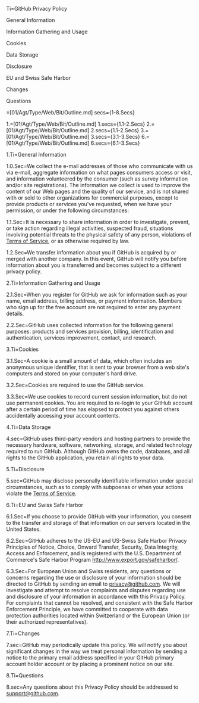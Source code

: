Ti=GitHub Privacy Policy

General Information

Information Gathering and Usage

Cookies

Data Storage

Disclosure

EU and Swiss Safe Harbor

Changes

Questions

=[01/Agt/Type/Web/Bit/Outline.md]
secs={1-8.Secs}
    

1.=[01/Agt/Type/Web/Bit/Outline.md]
1.secs={1.1-2.Secs}
2.=[01/Agt/Type/Web/Bit/Outline.md]
2.secs={1.1-2.Secs}
3.=[01/Agt/Type/Web/Bit/Outline.md]
3.secs={3.1-3.Secs}
6.=[01/Agt/Type/Web/Bit/Outline.md]
6.secs={6.1-3.Secs}


1.Ti=General Information

1.0.Sec=We collect the e-mail addresses of those who communicate with us via e-mail, aggregate information on what pages consumers access or visit, and information volunteered by the consumer (such as survey information and/or site registrations). The information we collect is used to improve the content of our Web pages and the quality of our service, and is not shared with or sold to other organizations for commercial purposes, except to provide products or services you've requested, when we have your permission, or under the following circumstances:

1.1.Sec=It is necessary to share information in order to investigate, prevent, or take action regarding illegal activities, suspected fraud, situations involving potential threats to the physical safety of any person, violations of <a href="/terms">Terms of Service</a>, or as otherwise required by law.

1.2.Sec=We transfer information about you if GitHub is acquired by or merged with another company. In this event, GitHub will notify you before information about you is transferred and becomes subject to a different privacy policy.

2.Ti=Information Gathering and Usage


2.1.Sec=When you register for GitHub we ask for information such as your name, email address, billing address, or payment information. Members who sign up for the free account are not required to enter any payment details.

2.2.Sec=GitHub uses collected information for the following general purposes: products and services provision, billing, identification and authentication, services improvement, contact, and research.

3.Ti=Cookies

3.1.Sec=A cookie is a small amount of data, which often includes an anonymous unique identifier, that is sent to your browser from a web site's computers and stored on your computer's hard drive.

3.2.Sec=Cookies are required to use the GitHub service.

3.3.Sec=We use cookies to record current session information, but do not use permanent cookies. You are required to re-login to your GitHub account after a certain period of time has elapsed to protect you against others accidentally accessing your account contents.

4.Ti=Data Storage


4.sec=GitHub uses third-party vendors and hosting partners to provide the necessary hardware, software, networking, storage, and related technology required to run GitHub. Although GitHub owns the code, databases, and all rights to the GitHub application, you retain all rights to your data.


5.Ti=Disclosure


5.sec=GitHub may disclose personally identifiable information under special circumstances, such as to comply with subpoenas or when your actions violate the <a href="/terms">Terms of Service</a>.


6.Ti=EU and Swiss Safe Harbor


6.1.Sec=If you choose to provide GitHub with your information, you consent to the transfer and storage of that information on our servers located in the United States.

6.2.Sec=GitHub adheres to the US-EU and US-Swiss Safe Harbor Privacy Principles of Notice, Choice, Onward Transfer, Security, Data Integrity, Access and Enforcement, and is registered with the U.S.  Department of Commerce's Safe Harbor Program <a href="http://www.export.gov/safeharbor/">http://www.export.gov/safeharbor/</a>.

6.3.Sec=For European Union and Swiss residents, any questions or concerns regarding the use or disclosure of your information should be directed to GitHub by sending an email to <a href="mailto:privacy@github.com">privacy@github.com</a>.  We will investigate and attempt to resolve complaints and disputes regarding use and disclosure of your information in accordance with this Privacy Policy.  For complaints that cannot be resolved, and consistent with the Safe Harbor Enforcement Principle, we have committed to cooperate with data protection authorities located within Switzerland or the European Union (or their authorized representatives).

7.Ti=Changes


7.sec=GitHub may periodically update this policy. We will notify you about significant changes in the way we treat personal information by sending a notice to the primary email address specified in your GitHub primary account holder account or by placing a prominent notice on our site.


8.Ti=Questions


8.sec=Any questions about this Privacy Policy should be addressed to <a href="https://github.com/contact">support@github.com</a>.